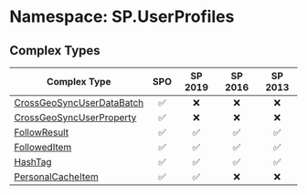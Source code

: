 # Namespace: SP.UserProfiles

## Complex Types

Complex Type | SPO | SP 2019 | SP 2016 | SP 2013
----------|:---:|:-------:|:-------:|:-------:
[CrossGeoSyncUserDataBatch](./ComplexTypes/CrossGeoSyncUserDataBatch.md) | ✅ | ❌ | ❌ | ❌
[CrossGeoSyncUserProperty](./ComplexTypes/CrossGeoSyncUserProperty.md) | ✅ | ❌ | ❌ | ❌
[FollowResult](./ComplexTypes/FollowResult.md) | ✅ | ✅ | ✅ | ✅
[FollowedItem](./ComplexTypes/FollowedItem.md) | ✅ | ✅ | ✅ | ✅
[HashTag](./ComplexTypes/HashTag.md) | ✅ | ✅ | ✅ | ✅
[PersonalCacheItem](./ComplexTypes/PersonalCacheItem.md) | ✅ | ✅ | ❌ | ❌